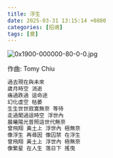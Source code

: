 ```yaml
---
title: 浮生
date: 2025-03-31 13:15:14 +0800
categories: [招魂]
tags: [奠]
---
```


![0x1900-000000-80-0-0.jpg](https://b2.235421.xyz/pic/2025/03/c34e11d81c2795806d861f1ac7becf72.jpg)

作曲: Tomy Chiu

```txt
過去現在與未來
歲月時空 消逝
痛過跌過 這命途
幻化虛空 枯萎
生生世世寂寞無奈 等待
走過闖過這時空 浮世內
晨曦陽光普照這世代無奈
曾飛翔 黃土上 浮世內 極無奈
像浮生 再尋因 像囚禁 在浮生
曾飛翔 黃土上 浮世內 極無奈
像繁星 在人生 落日下 搖曳
```